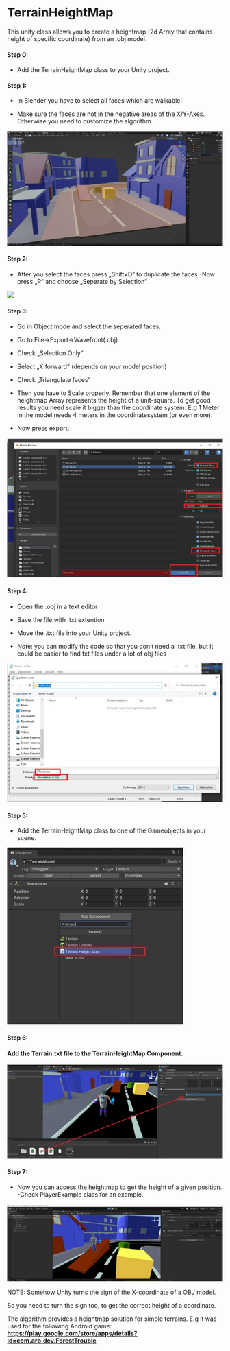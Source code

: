# TerrainHeightMap

This unity class allows you to create a heightmap (2d Array that contains height of specific coordinate) from an .obj model.

#### Step 0:

 - Add the TerrainHeightMap class to your Unity project.

#### Step 1:

 - In Blender you have to select all faces which are walkable.

 - Make sure the faces are not in the negative areas of the X/Y-Axes. Otherwise you need to customize the algorithm.

![](docs/001.jpeg)

#### Step 2:

 - After you select the faces press „Shift+D“ to duplicate the faces -Now press „P“ and choose „Seperate by Selection“

![](docs/002.png)

#### Step 3:

 - Go in Object mode and select the seperated faces.

 - Go to File→Export→Wavefront(.obj)

 - Check „Selection Only“

 - Select „X forward“ (depends on your model position)

 - Check „Triangulate faces“

 - Then you have to Scale properly. Remember that one element of the heightmap Array represents    the height of a unit-square. To get good results you need scale it bigger than the coordinate system.  E.g 1 Meter in the model needs 4 meters in the coordinatesystem (or even more).

 - Now press export.

![](docs/003.jpeg)

#### Step 4: 

 - Open the .obj in a text editor

 - Save the file with .txt extention

 - Move the .txt file into your Unity project.

 - Note: you can modify the code so that you don’t need a .txt file, but it could be easier to find txt       files under a lot of obj files

![](docs/004.jpeg)

#### Step 5:

 - Add the TerrainHeightMap class to one of the Gameobjects in your scene.

![](docs/005.jpeg)

#### Step 6:

#### Add the Terrain.txt file to the TerrainHeightMap Component.

![](docs/006.jpeg)

#### Step 7:

 - Now you can access the heightmap to get the height of a given position. -Check PlayerExample class for an example.

![](docs/007.jpeg)


NOTE: Somehow Unity turns the sign of the X-coordinate of a OBJ model.

So you need to turn the sign too, to get the correct height of a coordinate.

The algorithm provides a heightmap solution for simple terrains. E.g it was used for the following Android game: **https://play.google.com/store/apps/details?id=com.arb.dev.ForestTrouble**
